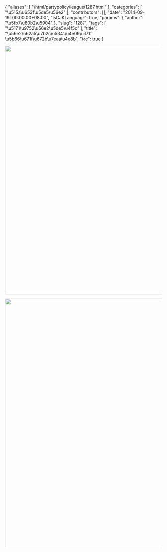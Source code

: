{
    "aliases": [
        "/html/partypolicy/league/1287.html"
    ],
    "categories": [
        "\u515a\u653f\u5de5\u56e2"
    ],
    "contributors": [],
    "date": "2014-09-19T00:00:00+08:00",
    "isCJKLanguage": true,
    "params": {
        "author": "\u5fb7\u80b2\u5904"
    },
    "slug": "1287",
    "tags": [
        "\u5171\u9752\u56e2\u5de5\u4f5c"
    ],
    "title": "\u56e2\u62a5\u7b2c\u5341\u4e09\u671f \u5b66\u671f\u672b\u7eaa\u4e8b",
    "toc": true
}


<img
    src="https://cdn.tfls.online/mirror/full/3a3afef5ba700a964c2b192d2b15dfba2cc43730.jpg"
    style="display:block;margin-left:auto;margin-right:auto;"
    decoding="async"
    fetchpriority="auto"
    loading="lazy"
    height="800"
    width="564"
/>





<img
    src="https://cdn.tfls.online/mirror/full/bc66564f0c8190fd194ed396e3178e49fb41093f.jpg"
    style="display:block;margin-left:auto;margin-right:auto;"
    decoding="async"
    fetchpriority="auto"
    loading="lazy"
    height="800"
    width="565"
/>


